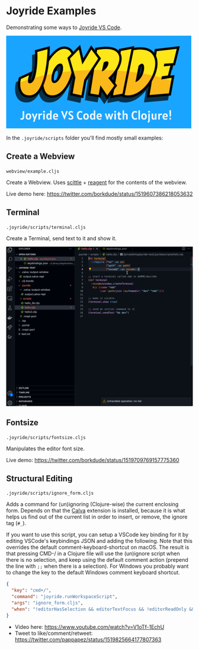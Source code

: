 # Joyride Examples

Demonstrating some ways to [Joyride VS Code](https://marketplace.visualstudio.com/items?itemName=betterthantomorrow.joyride).

<img src="../assets/joyride-logo.header.png" width=500></img>

In the `.joyride/scripts` folder you'll find mostly small examples:

## Create a Webview

`webview/example.cljs`

Create a Webview. Uses [scittle](https://babashka.org/scittle/) + [reagent](https://github.com/reagent-project/reagent) for the contents of the webview.

Live demo here: https://twitter.com/borkdude/status/1519607386218053632

## Terminal

`.joyride/scripts/terminal.cljs`

Create a Terminal, send text to it and show it.

![](../assets/joyride-demo-terminal.gif)

## Fontsize

`.joyride/scripts/fontsize.cljs`

Manipulates the editor font size.

Live demo: https://twitter.com/borkdude/status/1519709769157775360

## Structural Editing

`.joyride/scripts/ignore_form.cljs`

Adds a command for (un)ignoring (Clojure-wise) the current enclosing form.
Depends on that the [Calva](calva.io) extension is installed, because it is what
helps us find out of the current list in order to insert, or remove, the ignore
tag (`#_`).

If you want to use this script, you can setup a VSCode key binding for it by
editing VSCode's keybindings JSON and adding the following. Note that this
overrides the default comment-keyboard-shortcut on macOS. The result is that
pressing CMD-/ in a Clojure file will use the (un)ignore script when there is no
selection, and keep using the default comment action (prepend the line with `;;`
when there is a selection). For Windows you probably want to change the key to
the default Windows comment keyboard shortcut.

```json
{
  "key": "cmd+/",
  "command": "joyride.runWorkspaceScript",
  "args": "ignore_form.cljs",
  "when": "!editorHasSelection && editorTextFocus && !editorReadOnly && editorLangId =~ /clojure|scheme|lisp/"
}
```

* Video here: https://www.youtube.com/watch?v=V1oTf-1EchU
* Tweet to like/comment/retweet: https://twitter.com/pappapez/status/1519825664177807363
